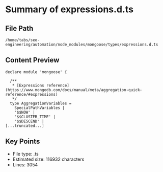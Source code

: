 # Summary of expressions.d.ts
  
## File Path
`/home/tabs/seo-engineering/automation/node_modules/mongoose/types/expressions.d.ts`

## Content Preview
```
declare module 'mongoose' {

  /**
   * [Expressions reference](https://www.mongodb.com/docs/manual/meta/aggregation-quick-reference/#expressions)
   */
  type AggregationVariables =
    SpecialPathVariables |
    '$$NOW' |
    '$$CLUSTER_TIME' |
    '$$DESCEND' |
[...truncated...]
```

## Key Points
- File type: .ts
- Estimated size: 116932 characters
- Lines: 3054

